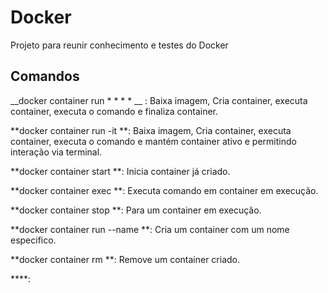 # Docker
Projeto para reunir conhecimento e testes do Docker


## Comandos

__docker container run * <imagem> * * <comando> * __ : Baixa imagem, Cria container, executa container, executa o comando e finaliza container.
  
**docker container run -it *<imagem>* *<comando>* **: Baixa imagem, Cria container, executa container, executa o comando e mantém container ativo e permitindo interação via terminal.
  
**docker container start *<containerID>* **: Inicia container já criado.
  
**docker container exec *<containerID>* *<comando>* **: Executa comando em container em execução.
  
**docker container stop *<containerID>* **: Para um container em execução.
  
**docker container run --name *<nome>* *<imagem>* **: Cria um container com um nome especifico.
  
**docker container rm *<containerID>* **: Remove um container criado.
  
****:
